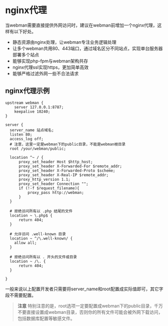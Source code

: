 # nginx代理
当webman需要直接提供外网访问时，建议在webman前增加一个nginx代理，这样有以下好处。

 - 静态资源由nginx处理，让webman专注业务逻辑处理
 - 让多个webman共用80、443端口，通过域名区分不同站点，实现单台服务器部署多个站点
 - 能够实现php-fpm与webman架构共存
 - nginx代理ssl实现https，更加简单高效
 - 能够严格过滤外网一些不合法请求

## nginx代理示例
```nginx
upstream webman {
    server 127.0.0.1:8787;
    keepalive 10240;
}

server {
  server_name 站点域名;
  listen 80;
  access_log off;
  # 注意，这里一定是webman下的public目录，不能是webman根目录
  root /your/webman/public;

  location ^~ / {
      proxy_set_header Host $http_host;
      proxy_set_header X-Forwarded-For $remote_addr;
      proxy_set_header X-Forwarded-Proto $scheme;
      proxy_set_header X-Real-IP $remote_addr;
      proxy_http_version 1.1;
      proxy_set_header Connection "";
      if (!-f $request_filename){
          proxy_pass http://webman;
      }
  }

  # 拒绝访问所有以 .php 结尾的文件
  location ~ \.php$ {
      return 404;
  }

  # 允许访问 .well-known 目录
  location ~ ^/\.well-known/ {
    allow all;
  }

  # 拒绝访问所有以 . 开头的文件或目录
  location ~ /\. {
      return 404;
  }

}
```

一般来说以上配置开发者只需要将server_name和root配置成实际值即可，其它字段不需要配置。

> **注意**
> 特别注意的是，root选项一定要配置成webman下的public目录，千万不要直接设置成webman目录，否则你的所有文件可能会被外网下载访问，包括数据库配置等敏感文件。
